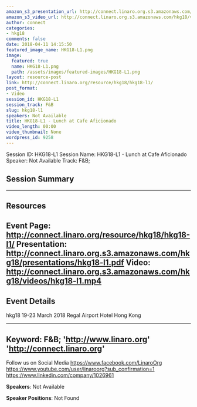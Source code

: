 ```yaml
---
amazon_s3_presentation_url: http://connect.linaro.org.s3.amazonaws.com/hkg18/presentations/hkg18-l1.pdf
amazon_s3_video_url: http://connect.linaro.org.s3.amazonaws.com/hkg18/videos/hkg18-l1.mp4
author: connect
categories:
- hkg18
comments: false
date: 2018-04-11 14:15:50
featured_image_name: HKG18-L1.png
image:
  featured: true
  name: HKG18-L1.png
  path: /assets/images/featured-images/HKG18-L1.png
layout: resource-post
link: http://connect.linaro.org/resource/hkg18/hkg18-l1/
post_format:
- Video
session_id: HKG18-L1
session_track: F&B
slug: hkg18-l1
speakers: Not Available
title: HKG18-L1 - Lunch at Cafe Aficionado
video_length: 00:00
video_thumbnail: None
wordpress_id: 9258
---
```


Session ID: HKG18-L1
Session Name: HKG18-L1 - Lunch at Cafe Aficionado
Speaker: Not Available
Track: F&B;


## Session Summary

---------------------------------------------------
## Resources
Event Page: http://connect.linaro.org/resource/hkg18/hkg18-l1/
Presentation: http://connect.linaro.org.s3.amazonaws.com/hkg18/presentations/hkg18-l1.pdf
Video: http://connect.linaro.org.s3.amazonaws.com/hkg18/videos/hkg18-l1.mp4
 ---------------------------------------------------
## Event Details
hkg18
19-23 March 2018 
Regal Airport Hotel Hong Kong

---------------------------------------------------
Keyword: F&B;
'http://www.linaro.org'
'http://connect.linaro.org'
---------------------------------------------------
Follow us on Social Media
https://www.facebook.com/LinaroOrg
https://www.youtube.com/user/linaroorg?sub_confirmation=1
https://www.linkedin.com/company/1026961

**Speakers**: Not Available

**Speaker Positions**: Not Found